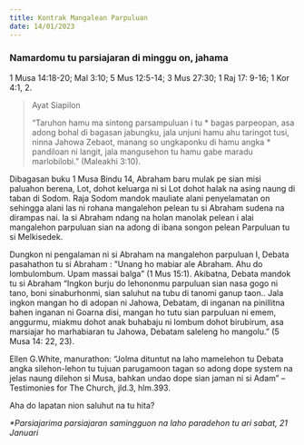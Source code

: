```yaml
---
title: Kontrak Mangalean Parpuluan
date: 14/01/2023
---
```


### Namardomu tu parsiajaran di minggu on, jahama
1 Musa 14:18-20; Mal 3:10; 5 Mus 12:5-14; 3 Mus 27:30; 1 Raj 17: 9-16; 1 Kor 4:1, 2.

> <p>Ayat Siapilon</p>
> “Taruhon hamu ma sintong parsampuluan i tu * bagas parpeopan, asa adong bohal di bagasan jabungku, jala unjuni hamu ahu taringot tusi, ninna Jahowa Zebaot, manang so ungkaponku di hamu angka * pandiloan ni langit, jala mangusehon tu hamu gabe maradu marlobilobi.” (Maleakhi 3:10).

Dibagasan buku 1 Musa Bindu 14, Abraham baru mulak pe sian misi paluahon berena, Lot, dohot keluarga ni si Lot dohot halak na asing naung di taban di Sodom. Raja Sodom mandok mauliate alani penyelamatan on sehingga alani las ni rohana mangalehon pelean tu si Abraham sudena na dirampas nai. Ia si Abraham ndang na holan manolak pelean i alai mangalehon parpuluan sian na adong di ibana songon pelean Parpuluan tu si Melkisedek.

Dungkon ni pengalaman ni si Abraham na mangalehon parpuluan I, Debata pasahathon tu si Abraham : ”Unang ho mabiar ale Abraham. Ahu do lombulombum. Upam massai balga” (1 Mus 15:1). Akibatna, Debata mandok tu si Abraham “Ingkon burju do lehononmu parpuluan sian nasa gogo ni tano, boni sinaburhonmi, sian saluhut na tubu di tanomi ganup taon.. Jala ingkon mangan ho di adopan ni Jahowa, Debatam, di inganan na pinillitna bahen inganan ni Goarna disi, mangan ho tutu sian parpuluan ni emem, anggurmu, miakmu dohot anak buhabaju ni lombum dohot birubirum, asa marsiajar ho marhabiaran tu Jahowa, Debatam saleleng ho mangolu.” (5 Musa 14: 22, 23).

Ellen G.White, manurathon: “Jolma dituntut na laho mamelehon tu Debata angka silehon-lehon tu tujuan parugamoon tagan so adong dope system na jelas naung dilehon si Musa, bahkan undao dope sian jaman ni si Adam” – Testimonies for The Church, jld.3, hlm.393.

Aha do lapatan nion saluhut na tu hita?

_*Parsiajarima parsiajaran samingguon na laho paradehon tu ari sabat, 21 Januari_